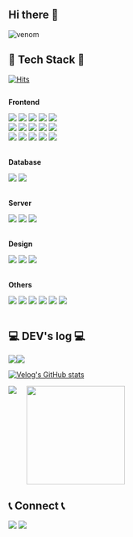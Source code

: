 ## Hi there 👋

<!--
**jomira0220/jomira0220** is a ✨ _special_ ✨ repository because its `README.md` (this file) appears on your GitHub profile.

Here are some ideas to get you started:

- 🔭 I’m currently working on ...
- 🌱 I’m currently learning ...
- 👯 I’m looking to collaborate on ...
- 🤔 I’m looking for help with ...
- 💬 Ask me about ...
- 📫 How to reach me: ...
- 😄 Pronouns: ...
- ⚡ Fun fact: ...
-->
![venom](https://capsule-render.vercel.app/api?type=venom&height=200&text=Welcome%20to%20MIRA%20github👋&fontSize=65&color=0:8871e5,100:b678c4&stroke=b678c4)

## 🔨 Tech Stack 🔨
[![Hits](https://hits.seeyoufarm.com/api/count/incr/badge.svg?url=https%3A%2F%2Fgithub.com%2Fjomira0220%2Fhit-counter&count_bg=%23951BDD&title_bg=%23555555&icon=&icon_color=%23E7E7E7&title=Github+Hits&edge_flat=false)](https://hits.seeyoufarm.com)
<div style="display:flex; flex-direction:column; align-items:flex-start;">
   <!-- Frontend -->
    <p><strong>Frontend</strong></p>
    <div>
        <img src="https://img.shields.io/badge/html5-E34F26?style=for-the-badge&logo=html5&logoColor=white"> 
        <img src="https://img.shields.io/badge/css3-1572B6?style=for-the-badge&logo=css3&logoColor=white"> 
        <img src="https://img.shields.io/badge/react-61DAFB?style=for-the-badge&logo=react&logoColor=black"> 
       <img src="https://img.shields.io/badge/react%20zustand-%2320232a.svg?style=for-the-badge&logo=react&logoColor=%2361DAFB"/>
        <img src="https://img.shields.io/badge/Next.js-000000?style=for-the-badge&logo=Next.js&logoColor=white"/>
      <br/>
        <img src="https://img.shields.io/badge/javascript-F7DF1E?style=for-the-badge&logo=javascript&logoColor=black"> 
        <img src="https://img.shields.io/badge/Typescript-3178C6?style=for-the-badge&logo=Typescript&logoColor=white"/>
        <img src="https://img.shields.io/badge/jQuery-0769AD?style=for-the-badge&logo=jQuery&logoColor=white"/>
        <img src="https://img.shields.io/badge/Expo-000000?style=for-the-badge&logo=Expo&logoColor=white"/>
        <img src="https://img.shields.io/badge/React Native-61DAFB?style=for-the-badge&logo=React&logoColor=black"/>
      <br/>
      <img src="https://img.shields.io/badge/styled components-DB7093?style=for-the-badge&logo=styled-components&logoColor=white"/>
      <img src="https://img.shields.io/badge/bootstrap-7952B3?style=for-the-badge&logo=bootstrap&logoColor=white">
      <img src="https://img.shields.io/badge/antdesign-0170FE?style=for-the-badge&logo=antdesign&logoColor=white">
      <img src="https://img.shields.io/badge/Tailwind CSS-06B6D4?style=for-the-badge&logo=Tailwind CSS&logoColor=white"/>
      <img src="https://img.shields.io/badge/sass-CC6699?style=for-the-badge&logo=sass&logoColor=white"> 
    </div>
   <br/>
    <!-- Database -->
    <p><strong>Database</strong></p>
    <div>
        <img src="https://img.shields.io/badge/mysql-4479A1?style=for-the-badge&logo=mysql&logoColor=white"> 
        <img src="https://img.shields.io/badge/firebase-FFCA28?style=for-the-badge&logo=firebase&logoColor=white">
    </div>
   <br/>
    <!-- Server -->
    <p><strong>Server</strong></p>
    <div>
        <img src="https://img.shields.io/badge/linux-FCC624?style=for-the-badge&logo=linux&logoColor=black"> 
        <img src="https://img.shields.io/badge/Amazon AWS-232F3E?style=for-the-badge&logo=amazon aws&logoColor=white"> 
        <img src="https://img.shields.io/badge/GraphQL-E10098?style=for-the-badge&logo=GraphQL&logoColor=white"/>
    </div>
   <br/>
    <!-- Design -->
    <p><strong>Design</strong></p>
    <div>
      <img src="https://img.shields.io/badge/Figma-F24E1E?style=for-the-badge&logo=Figma&logoColor=white"/>
    <img src="https://img.shields.io/badge/Adobe Photoshop-31A8FF?style=for-the-badge&logo=Adobe Photoshop&logoColor=white"/>
<img src="https://img.shields.io/badge/Adobe Illustrator-FF9A00?style=for-the-badge&logo=Adobe Illustrator&logoColor=white"/>
    </div>
   <br/>
    <!-- Others -->
    <p><strong>Others</strong></p>
    <div>
        <img src="https://img.shields.io/badge/X Code-147EFB?style=for-the-badge&logo=android studio&logoColor=white">
        <img src="https://img.shields.io/badge/Android Studio-3DDC84?style=for-the-badge&logo=android studio&logoColor=white">
        <img src="https://img.shields.io/badge/python-3776AB?style=for-the-badge&logo=python&logoColor=white"> 
        <img src="https://img.shields.io/badge/Docker-2496ED?style=for-the-badge&logo=Docker&logoColor=white"/>
        <img src="https://img.shields.io/badge/Jira-0052CC?style=for-the-badge&logo=Jira&logoColor=white"/>
        <img src="https://img.shields.io/badge/Slack-4A154B?style=for-the-badge&logo=Slack&logoColor=white"/>
</div>
</div>
<br/>

## 💻 DEV's log 💻
<div style="display:flex; flex-direction:row;">
    <a href="https://velog.io/@whalfk220"><img src="https://img.shields.io/badge/Velog-20c997?style=for-the-badge&logo=Vimeo&logoColor=white"></a>
    <a href="https://whalfk220.tistory.com/"><img src="https://img.shields.io/badge/Tistory-000000?style=for-the-badge&logo=Tistory&logoColor=white"></a>
</div>


[![Velog's GitHub stats](https://velog-readme-stats.vercel.app/api?name=whalfk220)](https://github.com/whalfk220/velog-readme-stats)


<div style="display:flex; gap:20px;">
  <img align="top" src="https://github-readme-stats.vercel.app/api?username=anuraghazra&show_icons=true&theme=dracula" />
  <img align="top" style="height:195px" src="https://github-readme-stats.vercel.app/api/top-langs/?username=jomira0220&layout=compact&theme=dracula&hide_border=true" /> 
</div>


## 📞 Connect 📞
<div>
<a href="https://www.instagram.com/whalfk220?igsh=dXo2ODFvbWllN2s0"><img src="https://img.shields.io/badge/Instagram-FF0069?style=for-the-badge&logo=Instagram&logoColor=white"/></a>
<a href="mailto:﻿whalfk220@gmail.com"><img src="https://img.shields.io/badge/Gmail-EA4335?style=for-the-badge&logo=Gmail&logoColor=white"/></a>
<!--a href="mailto:﻿whalfk220@gmail.com"><img src="https://img.shields.io/badge/Notion-000000?style=for-the-badge&logo=notion&logoColor=white"/></a-->
</div>
